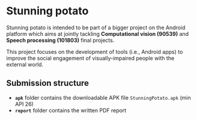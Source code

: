 # Stunning potato

Stunning potato is intended to be part of a bigger project on the Android platform which aims at jointly tackling **Computational vision (90539)** and **Speech processing (101803)** final projects.

This project focuses on the development of tools (i.e., Android apps) to improve the social engagement of visually-impaired people with the external world.

## Submission structure

- **`apk`** folder contains the downloadable APK file `StunningPotato.apk` (min API 26)
- **`report`** folder contains the written PDF report
